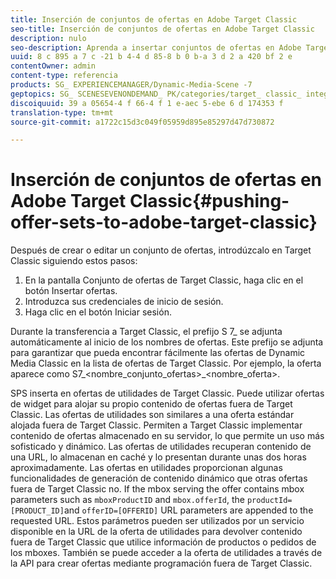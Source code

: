 ```yaml
---
title: Inserción de conjuntos de ofertas en Adobe Target Classic
seo-title: Inserción de conjuntos de ofertas en Adobe Target Classic
description: nulo
seo-description: Aprenda a insertar conjuntos de ofertas en Adobe Target Classic.
uuid: 8 c 895 a 7 c -21 b 4-4 d 85-8 b 0 b-a 3 d 2 a 420 bf 2 e
contentOwner: admin
content-type: referencia
products: SG_ EXPERIENCEMANAGER/Dynamic-Media-Scene -7
geptopics: SG_ SCENESEVENONDEMAND_ PK/categories/target_ classic_ integration
discoiquuid: 39 a 05654-4 f 66-4 f 1 e-aec 5-ebe 6 d 174353 f
translation-type: tm+mt
source-git-commit: a1722c15d3c049f05959d895e85297d47d730872

---
```



# Inserción de conjuntos de ofertas en Adobe Target Classic{#pushing-offer-sets-to-adobe-target-classic}

Después de crear o editar un conjunto de ofertas, introdúzcalo en Target Classic siguiendo estos pasos:

1. En la pantalla Conjunto de ofertas de Target Classic, haga clic en el botón Insertar ofertas.
1. Introduzca sus credenciales de inicio de sesión.
1. Haga clic en el botón Iniciar sesión.

Durante la transferencia a Target Classic, el prefijo S 7_ se adjunta automáticamente al inicio de los nombres de ofertas. Este prefijo se adjunta para garantizar que pueda encontrar fácilmente las ofertas de Dynamic Media Classic en la lista de ofertas de Target Classic. Por ejemplo, la oferta aparece como S7_&lt;nombre_conjunto_ofertas&gt;_&lt;nombre_oferta&gt;.

SPS inserta en ofertas de utilidades de Target Classic. Puede utilizar ofertas de widget para alojar su propio contenido de ofertas fuera de Target Classic. Las ofertas de utilidades son similares a una oferta estándar alojada fuera de Target Classic. Permiten a Target Classic implementar contenido de ofertas almacenado en su servidor, lo que permite un uso más sofisticado y dinámico. Las ofertas de utilidades recuperan contenido de una URL, lo almacenan en caché y lo presentan durante unas dos horas aproximadamente. Las ofertas en utilidades proporcionan algunas funcionalidades de generación de contenido dinámico que otras ofertas fuera de Target Classic no. If the mbox serving the offer contains mbox parameters such as `mboxProductID` and `mbox.offerId`, the `productId=[PRODUCT_ID]`and `offerID=[OFFERID]` URL parameters are appended to the requested URL. Estos parámetros pueden ser utilizados por un servicio disponible en la URL de la oferta de utilidades para devolver contenido fuera de Target Classic que utilice información de productos o pedidos de los mboxes. También se puede acceder a la oferta de utilidades a través de la API para crear ofertas mediante programación fuera de Target Classic.
